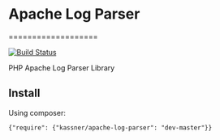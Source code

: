# Apache Log Parser
===================

[![Build Status](https://travis-ci.org/kassner/apache-log-parser.png?branch=master)](https://travis-ci.org/kassner/apache-log-parser)

PHP Apache Log Parser Library

## Install

Using composer:

```
{"require": {"kassner/apache-log-parser": "dev-master"}}
```

